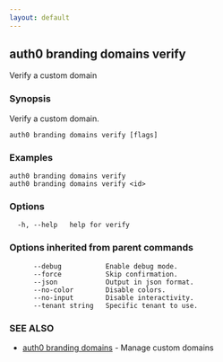```yaml
---
layout: default
---
```

## auth0 branding domains verify

Verify a custom domain

### Synopsis

Verify a custom domain.

```
auth0 branding domains verify [flags]
```

### Examples

```
auth0 branding domains verify 
auth0 branding domains verify <id>
```

### Options

```
  -h, --help   help for verify
```

### Options inherited from parent commands

```
      --debug           Enable debug mode.
      --force           Skip confirmation.
      --json            Output in json format.
      --no-color        Disable colors.
      --no-input        Disable interactivity.
      --tenant string   Specific tenant to use.
```

### SEE ALSO

* [auth0 branding domains](auth0_branding_domains.md)	 - Manage custom domains

